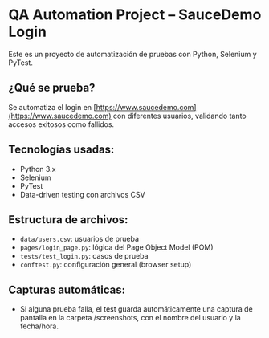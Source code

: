 # QA Automation Project – SauceDemo Login

Este es un proyecto de automatización de pruebas con Python, Selenium y PyTest.

## ¿Qué se prueba?

Se automatiza el login en [https://www.saucedemo.com](https://www.saucedemo.com) con diferentes usuarios, validando tanto accesos exitosos como fallidos.

## Tecnologías usadas:

- Python 3.x
- Selenium
- PyTest
- Data-driven testing con archivos CSV

## Estructura de archivos:

- `data/users.csv`: usuarios de prueba
- `pages/login_page.py`: lógica del Page Object Model (POM)
- `tests/test_login.py`: casos de prueba
- `conftest.py`: configuración general (browser setup)

## Capturas automáticas:

- Si alguna prueba falla, el test guarda automáticamente una captura de pantalla en la carpeta /screenshots, con el nombre del usuario y la fecha/hora.